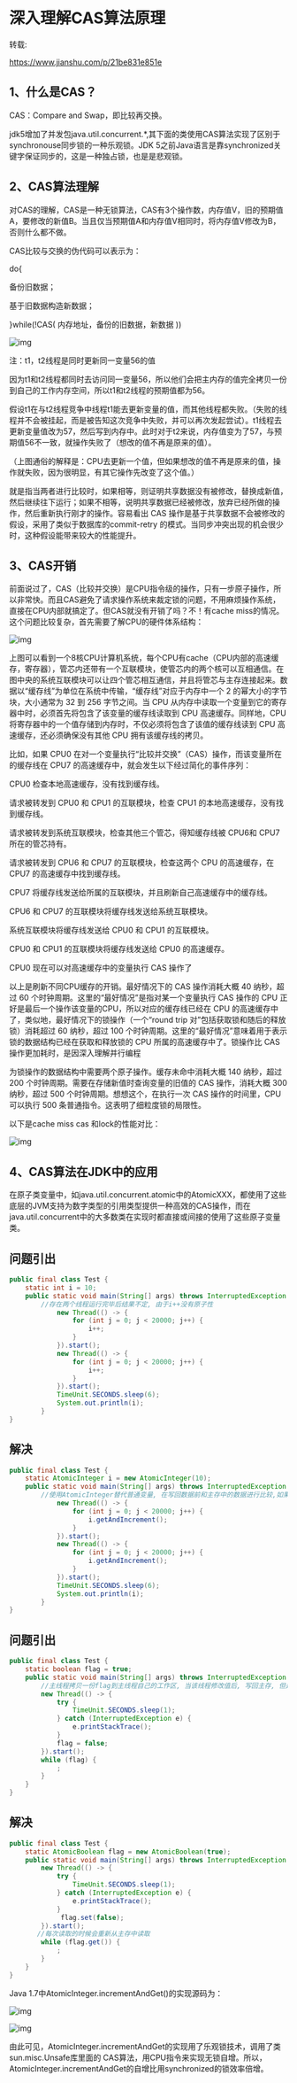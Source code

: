 # 深入理解CAS算法原理

转载:

https://www.jianshu.com/p/21be831e851e

## 1、什么是CAS？

CAS：Compare and Swap，即比较再交换。

jdk5增加了并发包java.util.concurrent.*,其下面的类使用CAS算法实现了区别于synchronouse同步锁的一种乐观锁。JDK 5之前Java语言是靠synchronized关键字保证同步的，这是一种独占锁，也是是悲观锁。

## 2、CAS算法理解

对CAS的理解，CAS是一种无锁算法，CAS有3个操作数，内存值V，旧的预期值A，要修改的新值B。当且仅当预期值A和内存值V相同时，将内存值V修改为B，否则什么都不做。

CAS比较与交换的伪代码可以表示为：

do{

备份旧数据；

基于旧数据构造新数据；

}while(!CAS( 内存地址，备份的旧数据，新数据 ))



![img](https://upload-images.jianshu.io/upload_images/5954965-b88918b03518f254?imageMogr2/auto-orient/strip|imageView2/2/w/320/format/webp)

注：t1，t2线程是同时更新同一变量56的值

因为t1和t2线程都同时去访问同一变量56，所以他们会把主内存的值完全拷贝一份到自己的工作内存空间，所以t1和t2线程的预期值都为56。

假设t1在与t2线程竞争中线程t1能去更新变量的值，而其他线程都失败。（失败的线程并不会被挂起，而是被告知这次竞争中失败，并可以再次发起尝试）。t1线程去更新变量值改为57，然后写到内存中。此时对于t2来说，内存值变为了57，与预期值56不一致，就操作失败了（想改的值不再是原来的值）。

（上图通俗的解释是：CPU去更新一个值，但如果想改的值不再是原来的值，操作就失败，因为很明显，有其它操作先改变了这个值。）

就是指当两者进行比较时，如果相等，则证明共享数据没有被修改，替换成新值，然后继续往下运行；如果不相等，说明共享数据已经被修改，放弃已经所做的操作，然后重新执行刚才的操作。容易看出 CAS 操作是基于共享数据不会被修改的假设，采用了类似于数据库的commit-retry 的模式。当同步冲突出现的机会很少时，这种假设能带来较大的性能提升。

## 3、CAS开销

前面说过了，CAS（比较并交换）是CPU指令级的操作，只有一步原子操作，所以非常快。而且CAS避免了请求操作系统来裁定锁的问题，不用麻烦操作系统，直接在CPU内部就搞定了。但CAS就没有开销了吗？不！有cache miss的情况。这个问题比较复杂，首先需要了解CPU的硬件体系结构：

![img](https://upload-images.jianshu.io/upload_images/5954965-a866fcf5501b54c1?imageMogr2/auto-orient/strip|imageView2/2/w/562/format/webp)

上图可以看到一个8核CPU计算机系统，每个CPU有cache（CPU内部的高速缓存，寄存器），管芯内还带有一个互联模块，使管芯内的两个核可以互相通信。在图中央的系统互联模块可以让四个管芯相互通信，并且将管芯与主存连接起来。数据以“缓存线”为单位在系统中传输，“缓存线”对应于内存中一个 2 的幂大小的字节块，大小通常为 32 到 256 字节之间。当 CPU 从内存中读取一个变量到它的寄存器中时，必须首先将包含了该变量的缓存线读取到 CPU 高速缓存。同样地，CPU 将寄存器中的一个值存储到内存时，不仅必须将包含了该值的缓存线读到 CPU 高速缓存，还必须确保没有其他 CPU 拥有该缓存线的拷贝。

比如，如果 CPU0 在对一个变量执行“比较并交换”（CAS）操作，而该变量所在的缓存线在 CPU7 的高速缓存中，就会发生以下经过简化的事件序列：

CPU0 检查本地高速缓存，没有找到缓存线。

请求被转发到 CPU0 和 CPU1 的互联模块，检查 CPU1 的本地高速缓存，没有找到缓存线。

请求被转发到系统互联模块，检查其他三个管芯，得知缓存线被 CPU6和 CPU7 所在的管芯持有。

请求被转发到 CPU6 和 CPU7 的互联模块，检查这两个 CPU 的高速缓存，在 CPU7 的高速缓存中找到缓存线。

CPU7 将缓存线发送给所属的互联模块，并且刷新自己高速缓存中的缓存线。

CPU6 和 CPU7 的互联模块将缓存线发送给系统互联模块。

系统互联模块将缓存线发送给 CPU0 和 CPU1 的互联模块。

CPU0 和 CPU1 的互联模块将缓存线发送给 CPU0 的高速缓存。

CPU0 现在可以对高速缓存中的变量执行 CAS 操作了

以上是刷新不同CPU缓存的开销。最好情况下的 CAS 操作消耗大概 40 纳秒，超过 60 个时钟周期。这里的“最好情况”是指对某一个变量执行 CAS 操作的 CPU 正好是最后一个操作该变量的CPU，所以对应的缓存线已经在 CPU 的高速缓存中了，类似地，最好情况下的锁操作（一个“round trip 对”包括获取锁和随后的释放锁）消耗超过 60 纳秒，超过 100 个时钟周期。这里的“最好情况”意味着用于表示锁的数据结构已经在获取和释放锁的 CPU 所属的高速缓存中了。锁操作比 CAS 操作更加耗时，是因深入理解并行编程

为锁操作的数据结构中需要两个原子操作。缓存未命中消耗大概 140 纳秒，超过 200 个时钟周期。需要在存储新值时查询变量的旧值的 CAS 操作，消耗大概 300 纳秒，超过 500 个时钟周期。想想这个，在执行一次 CAS 操作的时间里，CPU 可以执行 500 条普通指令。这表明了细粒度锁的局限性。

以下是cache miss cas 和lock的性能对比：

![img](https://upload-images.jianshu.io/upload_images/5954965-288a861ec12d6b93?imageMogr2/auto-orient/strip|imageView2/2/w/320/format/webp)

## 4、CAS算法在JDK中的应用

在原子类变量中，如java.util.concurrent.atomic中的AtomicXXX，都使用了这些底层的JVM支持为数字类型的引用类型提供一种高效的CAS操作，而在java.util.concurrent中的大多数类在实现时都直接或间接的使用了这些原子变量类。

## 问题引出

```java
public final class Test {
    static int i = 10;
    public static void main(String[] args) throws InterruptedException {
        //存在两个线程运行完毕后结果不定, 由于i++没有原子性
            new Thread(() -> {
                for (int j = 0; j < 20000; j++) {
                    i++;
                }
            }).start();
            new Thread(() -> {
                for (int j = 0; j < 20000; j++) {
                    i++;
                }
            }).start();
            TimeUnit.SECONDS.sleep(6);
            System.out.println(i);
        }
}
```

## 解决

```java
public final class Test {
    static AtomicInteger i = new AtomicInteger(10);
    public static void main(String[] args) throws InterruptedException {
        //使用AtomicInteger替代普通变量, 在写回数据前和主存中的数据进行比较,如果不相同就放弃本次操作,继续争抢cpu
            new Thread(() -> {
                for (int j = 0; j < 20000; j++) {
                    i.getAndIncrement();
                }
            }).start();
            new Thread(() -> {
                for (int j = 0; j < 20000; j++) {
                    i.getAndIncrement();
                }
            }).start();
            TimeUnit.SECONDS.sleep(6);
            System.out.println(i);
        }
}
```
## 问题引出

```java
public final class Test {
    static boolean flag = true;
    public static void main(String[] args) throws InterruptedException {
        //主线程拷贝一份flag到主线程自己的工作区, 当该线程修改值后, 写回主存, 但是主存中的值不变
        new Thread(() -> {
            try {
                TimeUnit.SECONDS.sleep(1);
            } catch (InterruptedException e) {
                e.printStackTrace();
            }
            flag = false;
        }).start();
        while (flag) {
            ;
        }
    }
}
```

## 解决

```java
public final class Test {
    static AtomicBoolean flag = new AtomicBoolean(true);
    public static void main(String[] args) throws InterruptedException {
        new Thread(() -> {
            try {
                TimeUnit.SECONDS.sleep(1);
            } catch (InterruptedException e) {
                e.printStackTrace();
            }
             flag.set(false);
        }).start();
       //每次读取的时候会重新从主存中读取
        while (flag.get()) {
            ;
        }
    }
}
```



Java 1.7中AtomicInteger.incrementAndGet()的实现源码为：

![img](https://upload-images.jianshu.io/upload_images/5954965-565839533a3ff3d6?imageMogr2/auto-orient/strip|imageView2/2/w/524/format/webp)

![img](https://upload-images.jianshu.io/upload_images/5954965-effbf420acf8de75?imageMogr2/auto-orient/strip|imageView2/2/w/670/format/webp)

由此可见，AtomicInteger.incrementAndGet的实现用了乐观锁技术，调用了类sun.misc.Unsafe库里面的 CAS算法，用CPU指令来实现无锁自增。所以，AtomicInteger.incrementAndGet的自增比用synchronized的锁效率倍增。